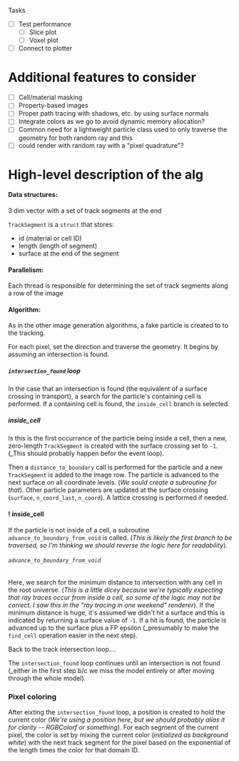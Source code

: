 
Tasks
- [ ] Test performance 
	- [ ] Slice plot
	- [ ] Voxel plot
- [ ] Connect to plotter

# Additional features to consider
- [ ] Cell/material masking
- [ ] Property-based images
- [ ] Proper path tracing with shadows, etc. by using surface normals
- [ ] Integrate colors as we go to avoid dynamic memory allocation?
- [ ] Common need for a lightweight particle class used to only traverse the geometry for both random ray and this
- [ ] could render with random ray with a "pixel quadrature"?

# High-level description of the alg

#### Data structures:

3 dim vector with a set of track segments at the end

`TrackSegment` is a `struct` that stores:
  - id (material or cell ID)
  - length (length of segment)
  - surface at the end of the segment

#### Parallelism:

Each thread is responsible for determining the set of track segments along a row of the image

#### Algorithm:

As in the other image generation algorithms, a fake particle is created to to the tracking.

For each pixel, set the direction and traverse the geometry. It begins by assuming an intersection is found.

##### `intersection_found` loop

In the case that an intersection is found (the equivalent of a surface crossing in transport), a search for the particle's containing cell is performed. If a containing cell is found, the `inside_cell` branch is selected.

##### inside_cell

Is this is the first occurrance of the particle being inside a cell, then a new, zero-length `TrackSegment` is created with the surface crossing set to `-1`. (_This should probably happen befor the event loop).

Then a `distance_to_boundary` call is performed for the particle and a new `TrackSegment` is added to the image row. The particle is advanced to the next surface on all coordinate levels. (_We sould create a subroutine for that_). Other particle parameters are updated at the surface crossing (`surface`, `n_coord_last`, `n_coord`). A lattice crossing is performed if needed.

#### ! inside_cell

If the particle is not inside of a cell, a subroutine `advance_to_boundary_from_void` is called. (_This is likely the first branch to be traversed, so I'm thinking we should reverse the logic here for readability_).

###### `advance_to_boundary_from_void`

Here, we search for the minimum distance to intersection with any cell in the root universe. (_This is a little dicey because we're typically expecting that ray traces occur from inside a cell, so some of the logic may not be correct. I saw this in the "ray tracing in one weekend" renderer_). If the minimum distance is huge, it's assumed we didn't hit a surface and this is indicated by returning a surface value of `-1`. If a hit is found, the particle is advanced up to the surface plus a FP epsilon (_presumably to make the `find_cell` operation easier in the next step).

Back to the track intersection loop....

The `intersection_found` loop continues until an intersection is not found (_either in the first step b/c we miss the model entirely or after moving through the whole model).

### Pixel coloring

After eixting the `intersection_found` loop, a position is created to hold the current color (_We're using a position here, but we should probably alias it for clarity -- RGBColorf or something_). For each segment of the current pixel, the color is set by mixing the current color (_initialized as background white_) with the next track segment for the pixel based on the exponential of the length times the color for that domain ID.







